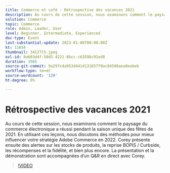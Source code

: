 ```yaml
---
title: Commerce et café - Rétrospective des vacances 2021
description: Au cours de cette session, nous examinons comment le paysage du commerce électronique a réussi pendant la saison unique des fêtes de 2021. En utilisant ces leçons, nous discutons des méthodes pour mieux influencer votre stratégie Adobe Commerce en 2022. Corey présente ensuite des alertes sur les stocks de produits, la reprise BOPIS / Curbside, les récompenses et la fidélité, et bien plus encore. La présentation et la démonstration sont accompagnées d’un Q&R en direct avec Corey.
solution: Commerce
topic: Commerce
role: Admin, Leader, User
level: Beginner, Intermediate, Experienced
doc-type: Event
last-substantial-update: 2023-01-06T00:00:00Z
kt: 11654
thumbnail: 3412715.jpeg
exl-id: 8a603d4f-50d5-4221-8bcc-c6359bc91ed8
duration: 3565
source-git-commit: 9a297cda953d4414131657f9ac84580aea0eabeb
workflow-type: tm+mt
source-wordcount: '129'
ht-degree: 0%

---
```


# Rétrospective des vacances 2021

Au cours de cette session, nous examinons comment le paysage du commerce électronique a réussi pendant la saison unique des fêtes de 2021. En utilisant ces leçons, nous discutons des méthodes pour mieux influencer votre stratégie Adobe Commerce en 2022. Corey présente ensuite des alertes sur les stocks de produits, la reprise BOPIS / Curbside, les récompenses et la fidélité, et bien plus encore. La présentation et la démonstration sont accompagnées d’un Q&amp;R en direct avec Corey.

>[!VIDEO](https://video.tv.adobe.com/v/3412715/?quality=12&learn=on)
